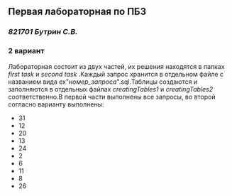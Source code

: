 ## **Первая лабораторная по ПБЗ**
### *821701 Бутрин С.В.* 
### **2 вариант**
Лабораторная состоит из двух частей, их решения находятся в папках *first task* и *second task* .Каждый запрос хранится в отдельном файле с названием вида ex"*номер_запроса*".sql.Таблицы создаются и заполняются в отдельных файлах *creatingTables1* и *creatingTables2* соответственно.В первой части выполнены все запросы, во второй согласно варианту выполнены:
- 31
- 12
- 20
- 13
- 24
- 2
- 6
- 11
- 8
- 26

